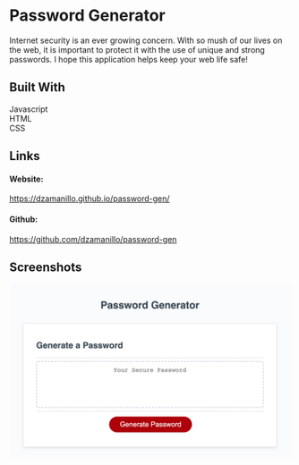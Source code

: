 # Password Generator

Internet security is an ever growing concern. With so mush of our lives on the web, it is important to protect it with the use of unique and strong passwords. I hope this application helps keep your web life safe!

## Built With

Javascript <br/>
HTML<br/>
CSS

## Links

#### Website:

https://dzamanillo.github.io/password-gen/

#### Github:

https://github.com/dzamanillo/password-gen

## Screenshots

![Screenshot](assets/screenshot.png)
